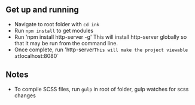 ## Get up and running
- Navigate to root folder with `cd ink`
- Run `npm install` to get modules
- Run 'npm install http-server -g' This will install http-server globally so that it may be run from the command line.
- Once complete, run 'http-server` This will make the project viewable at `localhost:8080`

## Notes
- To compile SCSS files, run `gulp` in root of folder, gulp watches for scss changes
